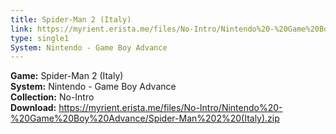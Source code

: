 ```yaml
---
title: Spider-Man 2 (Italy)
link: https://myrient.erista.me/files/No-Intro/Nintendo%20-%20Game%20Boy%20Advance/Spider-Man%202%20(Italy).zip
type: single1
System: Nintendo - Game Boy Advance
---
```

<b>Game:</b> Spider-Man 2 (Italy)<br>
<b>System:</b> Nintendo - Game Boy Advance<br>
<b>Collection:</b> No-Intro<br>
<b>Download:</b> https://myrient.erista.me/files/No-Intro/Nintendo%20-%20Game%20Boy%20Advance/Spider-Man%202%20(Italy).zip